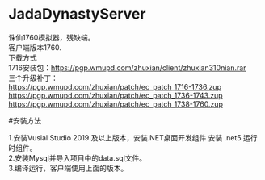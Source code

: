 # JadaDynastyServer

诛仙1760模拟器，残缺端。<br/>
客户端版本1760.<br/>
下载方式<br/>
1716安装包：https://pgp.wmupd.com/zhuxian/client/zhuxian310nian.rar<br/>
三个升级补丁：<br/>
https://pgp.wmupd.com/zhuxian/patch/ec_patch_1716-1736.zup<br/>
https://pgp.wmupd.com/zhuxian/patch/ec_patch_1736-1743.zup<br/>
https://pgp.wmupd.com/zhuxian/patch/ec_patch_1738-1760.zup<br/>

#安装方法

1.安装Vusial Studio 2019 及以上版本，安装.NET桌面开发组件 安装 .net5 运行时组件。<br/>
2.安装Mysql并导入项目中的data.sql文件。<br/>
3.编译运行，客户端使用上面的版本。<br/>
